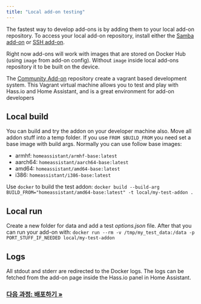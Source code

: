 ```yaml
---
title: "Local add-on testing"
---
```


The fastest way to develop add-ons is by adding them to your local add-on repository. To access your local add-on repository, install either the [Samba add-on] or [SSH add-on].

Right now add-ons will work with images that are stored on Docker Hub (using `image` from add-on config). Without `image` inside local add-ons repository it to be built on the device.

The [Community Add-on][hassio-vagrant] repository create a vagrant based development system. This Vagrant virtual machine allows you to test and play with Hass.io and Home Assistant, and is a great environment for add-on developers

[Samba add-on]: https://www.home-assistant.io/addons/samba/
[SSH add-on]: https://www.home-assistant.io/addons/ssh/
[hassio-vagrant]: https://github.com/hassio-addons/hassio-vagrant

## Local build

You can build and try the addon on your developer machine also. Move all addon stuff into a temp folder. If you use `FROM $BUILD_FROM` you need set a base image with build args. Normally you can use follow base images:

- armhf: `homeassistant/armhf-base:latest`
- aarch64: `homeassistant/aarch64-base:latest`
- amd64: `homeassistant/amd64-base:latest`
- i386: `homeassistant/i386-base:latest`

Use `docker` to build the test addon: `docker build --build-arg BUILD_FROM="homeassistant/amd64-base:latest" -t local/my-test-addon .`

## Local run

Create a new folder for data and add a test _options.json_ file. After that you can run your add-on with: `docker run --rm -v /tmp/my_test_data:/data -p PORT_STUFF_IF_NEEDED local/my-test-addon`

## Logs

All stdout and stderr are redirected to the Docker logs. The logs can be fetched from the add-on page inside the Hass.io panel in Home Assistant.

### [다음 과정: 배포하기 &raquo;][next-step]

[next-step]: /hassio/hassio_addon_publishing/
